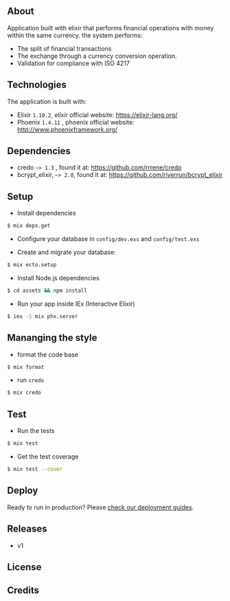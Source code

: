 ## About
  
  Application built with elixir that performs financial operations with money within the same currency.
  the system performs: 
  * The split of financial transactions
  * The exchange through a currency conversion operation.
  * Validation for compliance with ISO 4217

## Technologies
  The application is built with:
  * Elixir `1.10.2`, elixir official website: https://elixir-lang.org/
  * Phoenix `1.4.11` , phoenix official website: http://www.phoenixframework.org/

## Dependencies
  * credo `~> 1.3` , found it at: https://github.com/rrrene/credo
  * bcrypt_elixir, `~> 2.0`, found it at: https://github.com/riverrun/bcrypt_elixir

## Setup
  * Install dependencies
  ```bash
  $ mix deps.get
  ```

  * Configure your database in `config/dev.exs` and `config/test.exs`

  * Create and migrate your database:
  ```bash
  $ mix ecto.setup
  ```

  * Install Node.js dependencies
  ```bash
  $ cd assets && npm install
  ```

  * Run your app inside IEx (Interactive Elixir)
  ```bash
  $ iex -S mix phx.server
  ```
## Mananging the style
  * format the code base
  ```bash
  $ mix format
  ```
  * run `credo`
  ```bash
  $ mix credo
  ```

## Test
  * Run the tests
  ```bash
  $ mix test
  ```
  * Get the test coverage
  ```bash
  $ mix test --cover
  ``` 

## Deploy
Ready to run in production? Please [check our deployment guides](https://hexdocs.pm/phoenix/deployment.html).

## Releases
* v1

## License

## Credits

